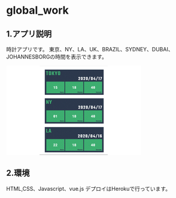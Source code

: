 # global_work

## 1.アプリ説明

時計アプリです。
東京、NY、LA、UK、BRAZIL、SYDNEY、DUBAI、JOHANNESBORGの時間を表示できます。

![画像の説明](https://github.com/hiwa1223/global_work/blob/master/global_work.gif)

## 2.環境

HTML,CSS、Javascript、vue.js
デプロイはHerokuで行っています。
